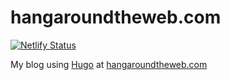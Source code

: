 # hangaroundtheweb.com

[![Netlify Status](https://api.netlify.com/api/v1/badges/0800b502-1399-4e20-b346-3c20f0a96f6f/deploy-status)](https://app.netlify.com/sites/hangaroundtheweb/deploys)

My blog using [Hugo](gohugo.io) at [hangaroundtheweb.com](https://hangaroundtheweb.com)
